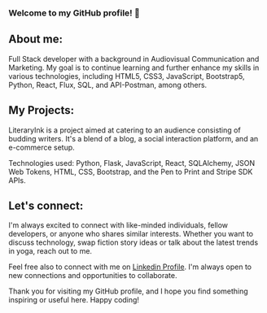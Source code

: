 ### Welcome to my GitHub profile!  🐍

## About me:
Full Stack developer with a background in Audiovisual Communication and Marketing. My goal is to continue learning and further enhance my skills in various technologies, including HTML5, CSS3, JavaScript, Bootstrap5, Python, React, Flux, SQL, and API-Postman, among others.

## My Projects:

LiteraryInk is a project aimed at catering to an audience consisting of budding writers. It's a blend of a blog, a social interaction platform, and an e-commerce setup.

Technologies used: Python, Flask, JavaScript, React, SQLAlchemy, JSON Web Tokens, HTML, CSS, Bootstrap, and the Pen to Print and Stripe SDK APIs.

## Let's connect:
I'm always excited to connect with like-minded individuals, fellow developers, or anyone who shares similar interests. Whether you want to discuss technology, swap fiction story ideas or talk about the latest trends in yoga, reach out to me.

Feel free also to connect with me on [Linkedin Profile](https://www.linkedin.com/in/elisa-garcia-diaz-ropero/). I'm always open to new connections and opportunities to collaborate.

Thank you for visiting my GitHub profile, and I hope you find something inspiring or useful here. Happy coding!

